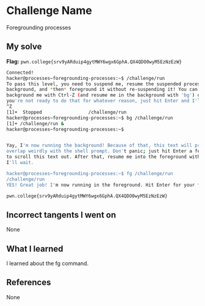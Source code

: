 # Challenge Name
Foregrounding processes

## My solve
**Flag:** `pwn.college{srv9yARduip4gytMWY6wgx6GphA.QX4QDO0wyM5EzNzEzW}`


```bash
Connected!
hacker@processes~foregrounding-processes:~$ /challenge/run
To pass this level, you need to suspend me, resume the suspended process in the 
background, and *then* foreground it without re-suspending it! You can 
background me with Ctrl-Z (and resume me in the background with 'bg') or, if 
you're not ready to do that for whatever reason, just hit Enter and I'll exit!
^Z
[1]+  Stopped                 /challenge/run
hacker@processes~foregrounding-processes:~$ bg /challenge/run
[1]+ /challenge/run &
hacker@processes~foregrounding-processes:~$ 


Yay, I'm now running the background! Because of that, this text will probably 
overlap weirdly with the shell prompt. Don't panic; just hit Enter a few times 
to scroll this text out. After that, resume me into the foreground with 'fg'; 
I'll wait.

hacker@processes~foregrounding-processes:~$ fg /challenge/run
/challenge/run
YES! Great job! I'm now running in the foreground. Hit Enter for your flag!

pwn.college{srv9yARduip4gytMWY6wgx6GphA.QX4QDO0wyM5EzNzEzW}

```

## Incorrect tangents I went on
None

## What I learned
I learned about the fg command.

## References 
None

